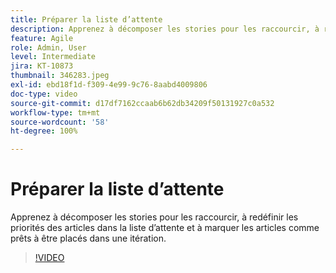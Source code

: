 ```yaml
---
title: Préparer la liste d’attente
description: Apprenez à décomposer les stories pour les raccourcir, à redéfinir les priorités des articles dans la liste d’attente et à marquer les articles comme prêts à être placés dans une itération.
feature: Agile
role: Admin, User
level: Intermediate
jira: KT-10873
thumbnail: 346283.jpeg
exl-id: ebd18f1d-f309-4e99-9c76-8aabd4009806
doc-type: video
source-git-commit: d17df7162ccaab6b62db34209f50131927c0a532
workflow-type: tm+mt
source-wordcount: '58'
ht-degree: 100%

---
```


# Préparer la liste d’attente

Apprenez à décomposer les stories pour les raccourcir, à redéfinir les priorités des articles dans la liste d’attente et à marquer les articles comme prêts à être placés dans une itération.

>[!VIDEO](https://video.tv.adobe.com/v/346283/?quality=12&learn=on&enablevpops)
